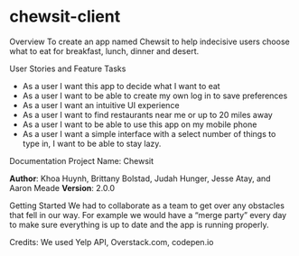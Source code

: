# chewsit-client
Overview
To create an app named Chewsit to help indecisive users choose what to eat for breakfast, lunch, dinner and desert.


User Stories and Feature Tasks
* As a user I want this app to decide what I want to eat
* As a user I want to be able to create my own log in to save preferences
* As a user I want an intuitive UI experience 
* As a user I want to find restaurants near me or up to 20 miles away
* As a user I want to be able to use this app on my mobile phone
* As a user I want a simple interface with a select number of things to type in, I want to be able to stay lazy.

Documentation
Project Name: Chewsit

**Author**:  Khoa Huynh, Brittany Bolstad, Judah Hunger, Jesse Atay, and Aaron Meade
**Version**: 2.0.0

Getting Started
We had to collaborate as a team to get over any obstacles that fell in our way. For example we would have a “merge party” every day to make sure everything is up to date and the app is running properly.

Credits:
We used Yelp API, Overstack.com, codepen.io